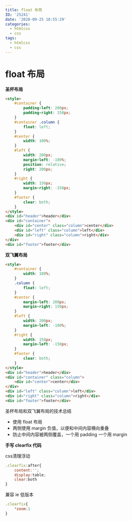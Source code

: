 ```yaml
---
title: float 布局
ID: '25241'
date: '2020-09-25 10:55:29'
categories:
  - htmlcss
  - css
tags:
  - htmlcss
  - css
---
```


# float 布局

**圣杯布局**

<html-demo>

``` html
<style>
    #container {
        padding-left: 200px;
        padding-right: 150px;
    }
    #container .column {
        float: left;
    }
    #center {
        width: 100%;
    }
    #left {
        width: 200px;
        margin-left: -100%;
        position: relative;
        right: 200px;
    }
    #right {
        width: 150px;
        margin-right: -150px;
    }
    #footer {
        clear: both;
    }
</style>
<div id="header">header</div>
<div id="container">
    <div id="center" class="column">center</div>
    <div id="left" class="column">left</div>
    <div id="right" class="column">right</div>
</div>
<div id="footer">footer</div>
```

</html-demo>

**双飞翼布局**

<html-demo>

``` html
<style>
    #container {
        width: 100%;
    }
    .column {
        float: left;
    }
    #center {
        margin-left: 200px;
        margin-right: 150px;
    }
    #left {
        width: 200px;
        margin-left: -100%;
    }
    #right {
        width: 150px;
        margin-left: -150px;
    }
    #footer {
        clear: both;
    }
</style>
<div id="header">header</div>
<div id="container" class="column">
    <div id="center">center</div>
</div>
<div id="left" class="column">left</div>
<div id="right" class="column">right</div>
<div id="footer">footer</div>   
```

</html-demo>

圣杯布局和双飞翼布局的技术总结

- 使用 float 布局
- 两侧使用 margin 负值，以便和中间内容横向重叠
- 防止中间内容被两侧覆盖，一个用 padding 一个用 margin

**手写 clearfix 代码**

css清理浮动

``` js 
.clearfix:after{
    content:'';
    display:table;
    clear:both
}
```

兼容 ie 低版本

``` js 
.clearfix{
    *zoom:1
}
```
 
 
 
 
 
 
 
 
 
 
 
 
 
 
 
 
 
 
 
 
 
 
 
